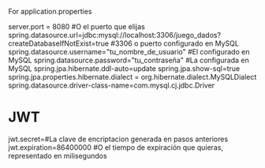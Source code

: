 For application.properties

server.port = 8080 #O el puerto que elijas
spring.datasource.url=jdbc:mysql://localhost:3306/juego_dados?createDatabaseIfNotExist=true #3306 o puerto configurado en MySQL
spring.datasource.username="tu_nombre_de_usuario" #El configurado en MySQL
spring.datasource.password="tu_contraseña" #La configurada en MySQL
spring.jpa.hibernate.ddl-auto=update
spring.jpa.show-sql=true
spring.jpa.properties.hibernate.dialect = org.hibernate.dialect.MySQLDialect
spring.datasource.driver-class-name=com.mysql.cj.jdbc.Driver

# JWT
jwt.secret=#La clave de encriptacion generada en pasos anteriores
jwt.expiration=86400000 #O el tiempo de expiración que quieras, representado en milisegundos
